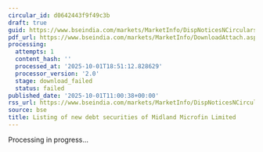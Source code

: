 ```yaml
---
circular_id: d0642443f9f49c3b
draft: true
guid: https://www.bseindia.com/markets/MarketInfo/DispNoticesNCirculars.aspx?Noticeid={824D98BA-443B-4D2F-BCAB-E2501248270E}&noticeno=20251001-28&dt=10/01/2025&icount=28&totcount=83&flag=0
pdf_url: https://www.bseindia.com/markets/MarketInfo/DownloadAttach.aspx?id=20251001-28&attachedId=
processing:
  attempts: 1
  content_hash: ''
  processed_at: '2025-10-01T18:51:12.828629'
  processor_version: '2.0'
  stage: download_failed
  status: failed
published_date: '2025-10-01T11:00:38+00:00'
rss_url: https://www.bseindia.com/markets/MarketInfo/DispNoticesNCirculars.aspx?Noticeid={824D98BA-443B-4D2F-BCAB-E2501248270E}&noticeno=20251001-28&dt=10/01/2025&icount=28&totcount=83&flag=0
source: bse
title: Listing of new debt securities of Midland Microfin Limited
---
```


Processing in progress...